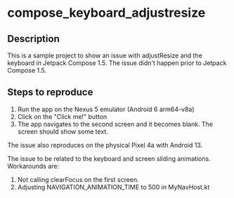 # compose_keyboard_adjustresize

## Description
This is a sample project to show an issue with adjustResize and the keyboard in Jetpack Compose 1.5.
The issue didn't happen prior to Jetpack Compose 1.5.

## Steps to reproduce
1. Run the app on the Nexus 5 emulator (Android 6 arm64-v8a)
2. Click on the "Click me!" button
3. The app navigates to the second screen and it becomes blank. The screen should show some text.

The issue also reproduces on the physical Pixel 4a with Android 13.

The issue to be related to the keyboard and screen sliding animations.
Workarounds are:
1. Not calling clearFocus on the first screen.
2. Adjusting NAVIGATION_ANIMATION_TIME to 500 in MyNavHost.kt

